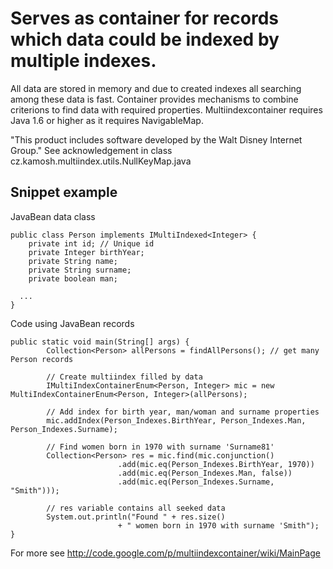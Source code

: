 # Serves as container for records which data could be indexed by multiple indexes. #
All data are stored in memory and due to created indexes all searching among these data is fast.
Container provides mechanisms to combine criterions to find data with required properties.
Multiindexcontainer requires Java 1.6 or higher as it requires NavigableMap.

"This product includes software developed by the Walt Disney Internet Group." See acknowledgement in class cz.kamosh.multiindex.utils.NullKeyMap.java


## Snippet example ##
JavaBean data class
```
public class Person implements IMultiIndexed<Integer> { 
    private int id; // Unique id
    private Integer birthYear;
    private String name;
    private String surname;
    private boolean man;

  ...
}
```

Code using JavaBean records
```
public static void main(String[] args) {
        Collection<Person> allPersons = findAllPersons(); // get many Person records 

        // Create multiindex filled by data
        IMultiIndexContainerEnum<Person, Integer> mic = new MultiIndexContainerEnum<Person, Integer>(allPersons);

        // Add index for birth year, man/woman and surname properties
        mic.addIndex(Person_Indexes.BirthYear, Person_Indexes.Man, Person_Indexes.Surname);

        // Find women born in 1970 with surname 'Surname81'
        Collection<Person> res = mic.find(mic.conjunction()
                        .add(mic.eq(Person_Indexes.BirthYear, 1970))
                        .add(mic.eq(Person_Indexes.Man, false))
                        .add(mic.eq(Person_Indexes.Surname, "Smith")));

        // res variable contains all seeked data
        System.out.println("Found " + res.size()
                        + " women born in 1970 with surname 'Smith");
}
```

For more see http://code.google.com/p/multiindexcontainer/wiki/MainPage